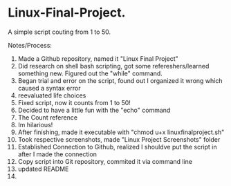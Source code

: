 # Linux-Final-Project.
A simple script couting from 1 to 50. 

Notes/Process:
1. Made a Github repository, named it "Linux Final Project"
2. Did research on shell bash scripting, got some refereshers/learned something new. Figured out the "while" command. 
3. Began trial and error on the script, found out I organized it wrong which caused a syntax error
4. reevaluated life choices
5. Fixed script, now it counts from 1 to 50!
6. Decided to have a little fun with the "echo" command
7. The Count reference
8. Im hilarious!
9. After finishing, made it executable with "chmod u+x linuxfinalproject.sh"
10. Took respective screenshots, made "Linux Project Screenshots" folder
11. Established Connection to Github, realized I shouldve put the script in after I made the connection
12. Copy script into Git repository, commited it via command line
13. updated README
14. 
